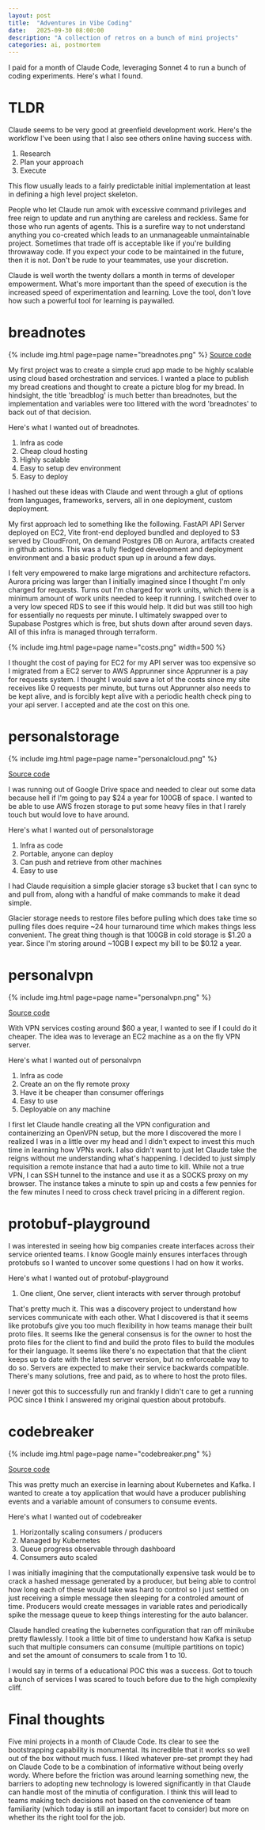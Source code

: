 ```yaml
---
layout: post
title:  "Adventures in Vibe Coding"
date:   2025-09-30 08:00:00
description: "A collection of retros on a bunch of mini projects"
categories: ai, postmortem
---
```


I paid for a month of Claude Code, leveraging Sonnet 4 to run a bunch of coding experiments. Here's what I found.

# TLDR 
Claude seems to be very good at greenfield development work. Here's the workflow I've been using that I also see others online having success with.
1. Research
2. Plan your approach
3. Execute

This flow usually leads to a fairly predictable initial implementation at least in defining a high level project skeleton.

People who let Claude run amok with excessive command privileges and free reign to update and run anything are careless and reckless. Same for those who run agents of agents. This is a surefire way to not understand anything you co-created which leads to an unmanageable unmaintainable project. Sometimes that trade off is acceptable like if you're building throwaway code. If you expect your code to be maintained in the future, then it is not. Don't be rude to your teammates, use your discretion.

Claude is well worth the twenty dollars a month in terms of developer empowerment. What's more important than the speed of execution is the increased speed of experimentation and learning. Love the tool, don't love how such a powerful tool for learning is paywalled.

# breadnotes
{% include img.html page=page name="breadnotes.png" %}
[Source code](https://github.com/lee-jason/breadnotes)

My first project was to create a simple crud app made to be highly scalable using cloud based orchestration and services. I wanted a place to publish my bread creations and thought to create a picture blog for my bread. In hindsight, the title 'breadblog' is much better than breadnotes, but the implementation and variables were too littered with the word 'breadnotes' to back out of that decision.

Here's what I wanted out of breadnotes.
1. Infra as code
2. Cheap cloud hosting
3. Highly scalable
4. Easy to setup dev environment
5. Easy to deploy

I hashed out these ideas with Claude and went through a glut of options from languages, frameworks, servers, all in one deployment, custom deployment.

My first approach led to something like the following. FastAPI API Server deployed on EC2, Vite front-end deployed bundled and deployed to S3 served by CloudFront, On demand Postgres DB on Aurora, artifacts created in github actions. This was a fully fledged development and deployment environment and a basic product spun up in around a few days. 

I felt very empowered to make large migrations and architecture refactors. Aurora pricing was larger than I initially imagined since I thought I'm only charged for requests. Turns out I'm charged for work units, which there is a minimum amount of work units needed to keep it running. I switched over to a very low speced RDS to see if this would help. It did but was still too high for essentially no requests per minute. I ultimately swapped over to Supabase Postgres which is free, but shuts down after around seven days. All of this infra is managed through terraform.

{% include img.html page=page name="costs.png" width=500 %}

I thought the cost of paying for EC2 for my API server was too expensive so I migrated from a EC2 server to AWS Apprunner since Apprunner is a pay for requests system. I thought I would save a lot of the costs since my site receives like 0 requests per minute, but turns out Apprunner also needs to be kept alive, and is forcibly kept alive with a periodic health check ping to your api server. I accepted and ate the cost on this one.

# personalstorage
{% include img.html page=page name="personalcloud.png" %}

[Source code](https://github.com/lee-jason/personalcloud)

I was running out of Google Drive space and needed to clear out some data because hell if I'm going to pay $24 a year for 100GB of space. I wanted to be able to use AWS frozen storage to put some heavy files in that I rarely touch but would love to have around.

Here's what I wanted out of personalstorage
1. Infra as code
2. Portable, anyone can deploy
3. Can push and retrieve from other machines
4. Easy to use

I had Claude requisition a simple glacier storage s3 bucket that I can sync to and pull from, along with a handful of make commands to make it dead simple. 

Glacier storage needs to restore files before pulling which does take time so pulling files does require ~24 hour turnaround time which makes things less convenient.
The great thing though is that 100GB in cold storage is $1.20 a year. Since I'm storing around ~10GB I expect my bill to be $0.12 a year.

# personalvpn
{% include img.html page=page name="personalvpn.png" %}

[Source code](https://github.com/lee-jason/socksproxy)

With VPN services costing around $60 a year, I wanted to see if I could do it cheaper. The idea was to leverage an EC2 machine as a on the fly VPN server. 

Here's what I wanted out of personalvpn
1. Infra as code
2. Create an on the fly remote proxy
3. Have it be cheaper than consumer offerings
4. Easy to use
5. Deployable on any machine

I first let Claude handle creating all the VPN configuration and containerizing an OpenVPN setup, but the more I discovered the more I realized I was in a little over my head and I didn't expect to invest this much time in learning how VPNs work. I also didn't want to just let Claude take the reigns without me understanding what's happening. I decided to just simply requisition a remote instance that had a auto time to kill. While not a true VPN, I can SSH tunnel to the instance and use it as a SOCKS proxy on my browser. The instance takes a minute to spin up and costs a few pennies for the few minutes I need to cross check travel pricing in a different region.

# protobuf-playground
I was interested in seeing how big companies create interfaces across their service oriented teams. I know Google mainly ensures interfaces through protobufs so I wanted to uncover some questions I had on how it works.

Here's what I wanted out of protobuf-playground
1. One client, One server, client interacts with server through protobuf

That's pretty much it. This was a discovery project to understand how services communicate with each other. What I discovered is that it seems like protobufs give you too much flexibility in how teams manage their built proto files. It seems like the general consensus is for the owner to host the proto files for the client to find and build the proto files to build the modules for their language. It seems like there's no expectation that that the client keeps up to date with the latest server version, but no enforceable way to do so. Servers are expected to make their service backwards compatible. There's many solutions, free and paid, as to where to host the proto files.

I never got this to successfully run and frankly I didn't care to get a running POC since I think I answered my original question about protobufs.

# codebreaker
{% include img.html page=page name="codebreaker.png" %}

[Source code](https://github.com/lee-jason/kube-playground)

This was pretty much an exercise in learning about Kubernetes and Kafka. I wanted to create a toy application that would have a producer publishing events and a variable amount of consumers to consume events. 

Here's what I wanted out of codebreaker
1. Horizontally scaling consumers / producers
2. Managed by Kubernetes
3. Queue progress observable through dashboard
4. Consumers auto scaled

I was initially imagining that the computationally expensive task would be to crack a hashed message generated by a producer, but being able to control how long each of these would take was hard to control so I just settled on just receiving a simple message then sleeping for a controled amount of time. Producers would create messages in variable rates and periodically spike the message queue to keep things interesting for the auto balancer.

Claude handled creating the kubernetes configuration that ran off minikube pretty flawlessly. I took a little bit of time to understand how Kafka is setup such that multiple consumers can consume (multiple partitions on topic) and set the amount of consumers to scale from 1 to 10. 

I would say in terms of a educational POC this was a success. Got to touch a bunch of services I was scared to touch before due to the high complexity cliff.

# Final thoughts
Five mini projects in a month of Claude Code. Its clear to see the bootstrapping capability is monumental. Its incredible that it works so well out of the box without much fuss. I liked whatever pre-set prompt they had on Claude Code to be a combination of informative without being overly wordy. Where before the friction was around learning something new, the barriers to adopting new technology is lowered significantly in that Claude can handle most of the minutia of configuration. I think this will lead to teams making tech decisions not based on the convenience of team familiarity (which today is still an important facet to consider) but more on whether its the right tool for the job.